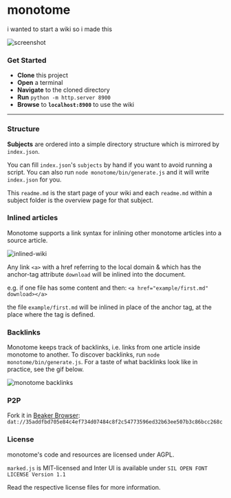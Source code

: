 # monotome
i wanted to start a wiki so i made this

![screenshot](media/screen.png)

### Get Started
* **Clone** this project
* **Open** a terminal
* **Navigate** to the cloned directory
* **Run** `python -m http.server 8900`
* **Browse** to **`localhost:8900`** to use the wiki

---

### Structure
**Subjects** are ordered into a simple directory structure which is mirrored by `index.json`.

You can fill `index.json`'s `subjects` by hand if you want to avoid running a script. You can also run `node monotome/bin/generate.js` and it will write `index.json` for you.

This `readme.md` is the start page of your wiki and each `readme.md` within a subject folder is the overview page for that subject.

### Inlined articles
Monotome supports a link syntax for inlining other monotome articles into a source article.

![inlined-wiki](https://user-images.githubusercontent.com/3862362/100735405-717b0080-33d1-11eb-9911-8e210a5cb713.gif)

Any link `<a>` with a href referring to the local domain & which
has the anchor-tag attribute `download` will be inlined into the document.

e.g. if one file has some content and then:
`<a href="example/first.md" download></a>`

the file `example/first.md` will be inlined in place of the anchor tag, at the place where the tag is defined.

### Backlinks
Monotome keeps track of backlinks, i.e. links from one article inside monotome to another. To discover backlinks, run `node monotome/bin/generate.js`. For a taste of what backlinks look like in practice, see the gif below.

![monotome backlinks](https://user-images.githubusercontent.com/3862362/89731988-c58d5e00-da4b-11ea-82fc-0fa2f20b2505.gif)

### P2P
Fork it in [Beaker Browser](https://beakerbrowser.com/): `dat://35addfbd705e84c4ef734d07484c8f2c54773596ed32b63ee507b3c86bcc268c`


### License
monotome's code and resources are licensed under AGPL. 

`marked.js` is MIT-licensed and Inter UI is available under `SIL OPEN FONT LICENSE Version 1.1`

Read the respective license files for more information.
